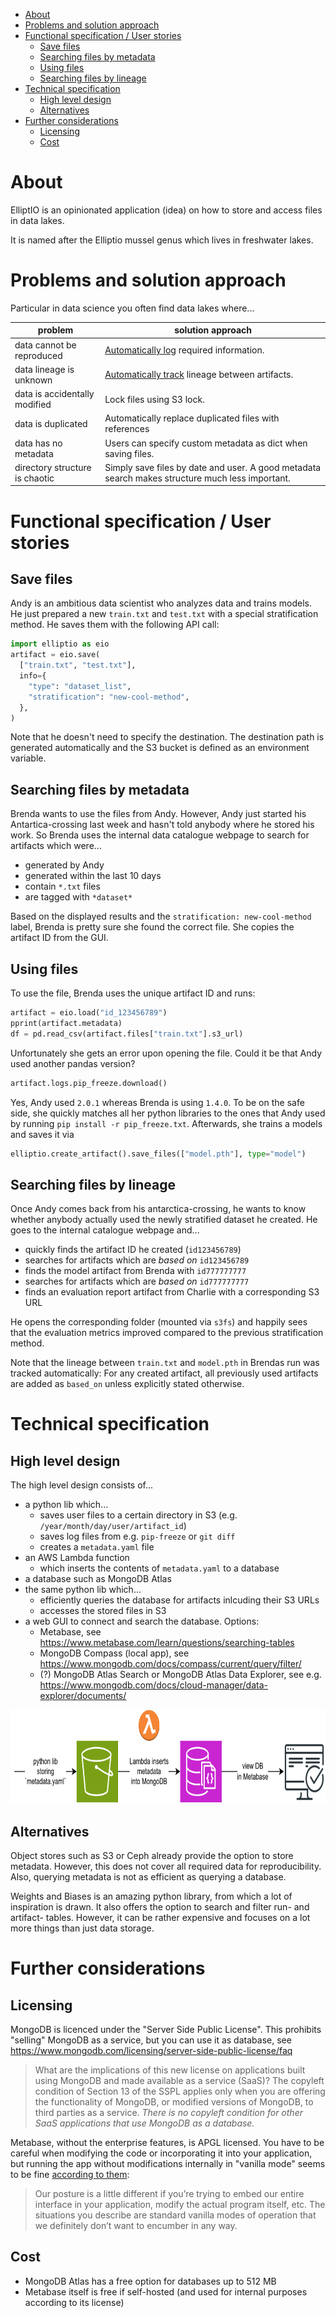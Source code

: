 - [About](#about)
- [Problems and solution approach](#problems-and-solution-approach)
- [Functional specification / User stories](#functional-specification--user-stories)
  - [Save files](#save-files)
  - [Searching files by metadata](#searching-files-by-metadata)
  - [Using files](#using-files)
  - [Searching files by lineage](#searching-files-by-lineage)
- [Technical specification](#technical-specification)
  - [High level design](#high-level-design)
  - [Alternatives](#alternatives)
- [Further considerations](#further-considerations)
  - [Licensing](#licensing)
  - [Cost](#cost)

# About

ElliptIO is an opinionated application (idea) on how to store and access files in data lakes.

It is named after the Elliptio mussel genus which lives in freshwater lakes.

# Problems and solution approach

Particular in data science you often find data lakes where...

| problem                        | solution approach                                                                                                               |
| ------------------------------ | ------------------------------------------------------------------------------------------------------------------------------- |
| data cannot be reproduced      | [Automatically log](https://docs.wandb.ai/guides/track/log#automatically-logged-data) required information.                     |
| data lineage is unknown        | [Automatically track](https://docs.wandb.ai/guides/artifacts/explore-and-traverse-an-artifact-graph) lineage between artifacts. |
| data is accidentally modified  | Lock files using S3 lock.                                                                                                       |
| data is duplicated             | Automatically replace duplicated files with references                                                                          |
| data has no metadata           | Users can specify custom metadata as dict when saving files.                                                                    |
| directory structure is chaotic | Simply save files by date and user. A good metadata search makes structure much less important.                                 |

# Functional specification / User stories

## Save files

Andy is an ambitious data scientist who analyzes data and trains models. He just prepared a new `train.txt` and `test.txt` with a special stratification method. He saves them with the following API call:

```python
import elliptio as eio
artifact = eio.save(
  ["train.txt", "test.txt"],
  info={
    "type": "dataset_list",
    "stratification": "new-cool-method",
  },
)
```

Note that he doesn't need to specify the destination. The destination path is generated automatically and the S3 bucket is defined as an environment variable.

## Searching files by metadata

Brenda wants to use the files from Andy. However, Andy just started his Antartica-crossing last week and hasn't told anybody where he stored his work. So Brenda uses the internal data catalogue webpage to search for artifacts which were...

- generated by Andy
- generated within the last 10 days
- contain `*.txt` files
- are tagged with `*dataset*`

Based on the displayed results and the `stratification: new-cool-method` label, Brenda is pretty sure she found the correct file. She copies the artifact ID from the GUI.

## Using files

To use the file, Brenda uses the unique artifact ID and runs:

```python
artifact = eio.load("id_123456789")
pprint(artifact.metadata)
df = pd.read_csv(artifact.files["train.txt"].s3_url)
```

Unfortunately she gets an error upon opening the file. Could it be that Andy used another pandas version?

```python
artifact.logs.pip_freeze.download()
```

Yes, Andy used `2.0.1` whereas Brenda is using `1.4.0`. To be on the safe side, she quickly matches all her python libraries to the ones that Andy used by running `pip install -r pip_freeze.txt`. Afterwards, she trains a models and saves it via

```python
elliptio.create_artifact().save_files(["model.pth"], type="model")
```

## Searching files by lineage

Once Andy comes back from his antarctica-crossing, he wants to know whether anybody actually used the newly stratified dataset he created. He goes to the internal catalogue webpage and...

- quickly finds the artifact ID he created (`id123456789`)
- searches for artifacts which are _based on_ `id123456789`
- finds the model artifact from Brenda with `id777777777`
- searches for artifacts which are _based on_ `id777777777`
- finds an evaluation report artifact from Charlie with a corresponding S3 URL

He opens the corresponding folder (mounted via `s3fs`) and happily sees that the evaluation metrics improved compared to the previous stratification method.

Note that the lineage between `train.txt` and `model.pth` in Brendas run was tracked automatically: For any created artifact, all previously used artifacts are added as `based_on` unless explicitly stated otherwise.

# Technical specification

## High level design

The high level design consists of...

- a python lib which...
  - saves user files to a certain directory in S3 (e.g. `/year/month/day/user/artifact_id`)
  - saves log files from e.g. `pip-freeze` or `git diff`
  - creates a `metadata.yaml` file
- an AWS Lambda function
  - which inserts the contents of `metadata.yaml` to a database
- a database such as MongoDB Atlas
- the same python lib which...
  - efficiently queries the database for artifacts inlcuding their S3 URLs
  - accesses the stored files in S3
- a web GUI to connect and search the database. Options:
  - Metabase, see https://www.metabase.com/learn/questions/searching-tables
  - MongoDB Compass (local app), see https://www.mongodb.com/docs/compass/current/query/filter/
  - (?) MongoDB Atlas Search or MongoDB Atlas Data Explorer, see e.g. https://www.mongodb.com/docs/cloud-manager/data-explorer/documents/

<img src=README.assets/2023-10-15-19-55-53.png height=150>

## Alternatives

Object stores such as S3 or Ceph already provide the option to store metadata. However, this does not cover all required data for reproducibility. Also, querying metadata is not as efficient as querying a database.

Weights and Biases is an amazing python library, from which a lot of inspiration is drawn. It also offers the option to search and filter run- and artifact- tables. However, it can be rather expensive and focuses on a lot more things than just data storage.

# Further considerations

## Licensing

MongoDB is licenced under the "Server Side Public License". This prohibits "selling" MongoDB as a service, but you can use it as database, see https://www.mongodb.com/licensing/server-side-public-license/faq

> What are the implications of this new license on applications built using MongoDB and made available as a service (SaaS)? The copyleft condition of Section 13 of the SSPL applies only when you are offering the functionality of MongoDB, or modified versions of MongoDB, to third parties as a service. _There is no copyleft condition for other SaaS applications that use MongoDB as a database._

Metabase, without the enterprise features, is APGL licensed. You have to be careful when modifying the code or incorporating it into your application, but running the app without modifications internally in "vanilla mode" seems to be fine [according to them](https://discourse.metabase.com/t/licensing-and-agpl-implicaitons-in-different-usage-scenarios/3115/5):

> Our posture is a little different if you’re trying to embed our entire interface in your application, modify the actual program itself, etc. The situations you describe are standard vanilla modes of operation that we definitely don’t want to encumber in any way.

## Cost

- MongoDB Atlas has a free option for databases up to 512 MB
- Metabase itself is free if self-hosted (and used for internal purposes according to its license)
